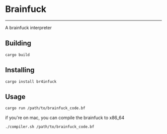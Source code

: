 
# Brainfuck

------------------

A brainfuck interpreter

## Building

```
cargo build
```

## Installing

```
cargo install br4infuck
```

## Usage

```sh
cargo run /path/to/brainfuck_code.bf
```

if you're on mac, you can compile the brainfuck to x86_64 
```
./compiler.sh /path/to/brainfuck_code.bf
```
